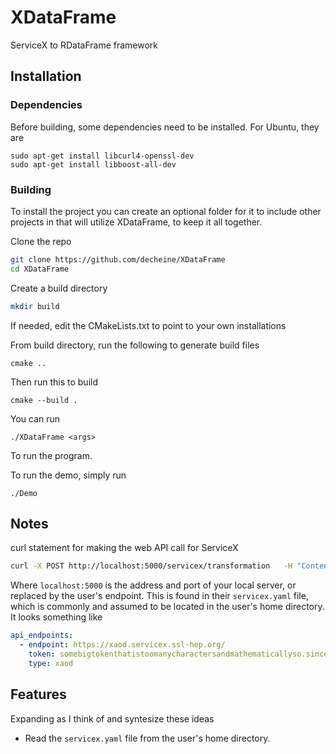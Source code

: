 # XDataFrame
ServiceX to RDataFrame framework




## Installation




### Dependencies

Before building, some dependencies need to be installed. For Ubuntu, they are

```
sudo apt-get install libcurl4-openssl-dev
sudo apt-get install libboost-all-dev

```




### Building

To install the project you can create an optional folder for it to include other projects in that will utilize XDataFrame, to keep it all together.

Clone the repo

```bash
git clone https://github.com/decheine/XDataFrame
cd XDataFrame
```

Create a build directory

```bash
mkdir build
```

If needed, edit the CMakeLists.txt to point to your own installations 

From build directory, run the following to generate build files

```
cmake ..
```

Then run this to build

```
cmake --build .
```

You can run 
```
./XDataFrame <args>
```
To run the program.

To run the demo, simply run

```
./Demo
```


## Notes

curl statement for making the web API call for ServiceX
```bash
curl -X POST http://localhost:5000/servicex/transformation   -H "Content-Type: application/json" -d submit_requst.json
```
Where `localhost:5000` is the address and port of your local server, or replaced by the user's endpoint. This is found in their `servicex.yaml` file, which is commonly and assumed to be located in the user's home directory. It looks something like

```yaml
api_endpoints:
  - endpoint: https://xaod.servicex.ssl-hep.org/
    token: somebigtokenthatistoomanycharactersandmathematicallyso.sinceanysecuritykeyinacryptographicsystema277characterkeyisdefinitelyoverkillthenagainicouldbewrongsincemylevelofknowledgeofcryptographyislimitedatbesttheonlyreasonthisstringexistsatallisbecauseifoundwritingthisveryamusing
    type: xaod
```







## Features
Expanding as I think of and syntesize these ideas
- Read the `servicex.yaml` file from the user's home directory.

